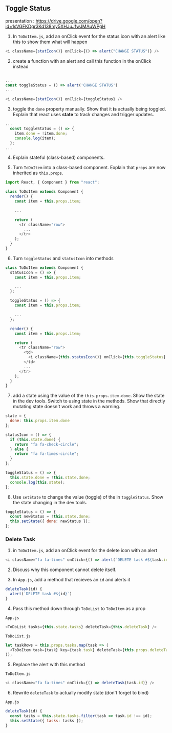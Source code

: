 ## Toggle Status

presentation : https://drive.google.com/open?id=1sVGFKDgr3Kd138my5XHJuJfwJMAuWPgH

1. In `ToDoItem.js`, add an onClick event for the status icon with an alert like this to show them what will happen

```javascript
<i className={statIcon()} onClick={() => alert("CHANGE STATUS")} />
```

2. create a function with an alert and call this function in the onClick instead

```javascript

...
const toggleStatus = () => alert('CHANGE STATUS')
...

<i className={statIcon()} onClick={toggleStatus} />
```

3. toggle the `done` property manually. Show that it **is** actually being toggled. Explain that react uses **state** to track changes and trigger updates.

```javascript
...
  const toggleStatus = () => {
    item.done = !item.done;
    console.log(item);
  };
...
```

4. Explain stateful (class-based) components.

5. Turn `ToDoItem` into a class-based component. Explain that `props` are now inherited as `this.props`.

```javascript
import React, { Component } from "react";

class ToDoItem extends Component {
  render() {
    const item = this.props.item;

    ...

    return (
      <tr className="row">
        ...
      </tr>
    );
  }
}
```

6. Turn `toggleStatus` and `statusIcon` into methods

```javascript
class ToDoItem extends Component {
  statusIcon = () => {
    const item = this.props.item;

    ...
  };

  toggleStatus = () => {
    const item = this.props.item;

    ...
  };

  render() {
    const item = this.props.item;

    return (
      <tr className="row">
        <td>
          <i className={this.statusIcon()} onClick={this.toggleStatus} />
        </td>
        ...
      </tr>
    );
  }
}
```

7. add a state using the value of the `this.props.item.done`.
   Show the state in the dev tools.
   Switch to using state in the methods.
   Show that directly mutating state doesn't work and throws a warning.

```javascript
state = {
  done: this.props.item.done
};

statusIcon = () => {
  if (this.state.done) {
    return "fa fa-check-circle";
  } else {
    return "fa fa-times-circle";
  }
};

toggleStatus = () => {
  this.state.done = !this.state.done;
  console.log(this.state);
};
```

8. Use `setState` to change the value (toggle) of the in `toggleStatus`. Show the state changing in the dev tools.

```javascript
toggleStatus = () => {
  const newStatus = !this.state.done;
  this.setState({ done: newStatus });
};
```

### Delete Task

1. in `ToDoItem.js`, add an onClick event for the delete icon with an alert

```javascript
<i className="fa fa-times" onClick={() => alert(`DELETE task #${task.id}`)} />
```

2. Discuss why this component cannot delete itself.

3. In `App.js`, add a method that recieves an `id` and alerts it

```javascript
deleteTask(id) {
  alert(`DELETE task #${id}`)
}
```

4. Pass this method down through `ToDoList` to `ToDoItem` as a prop

`App.js`

```javascript
<ToDoList tasks={this.state.tasks} deleteTask={this.deleteTask} />
```

`ToDoList.js`

```javascript
let taskRows = this.props.tasks.map(task => (
  <ToDoItem task={task} key={task.task} deleteTask={this.props.deleteTask} />
));
```

5. Replace the alert with this method

`ToDoItem.js`

```javascript
<i className="fa fa-times" onClick={() => deleteTask(task.id)} />
```

6. Rewrite `deleteTask` to actually modify state (don't forget to bind)

`App.js`

```javascript
deleteTask(id) {
  const tasks = this.state.tasks.filter(task => task.id !== id);
  this.setState({ tasks: tasks });
}
```
